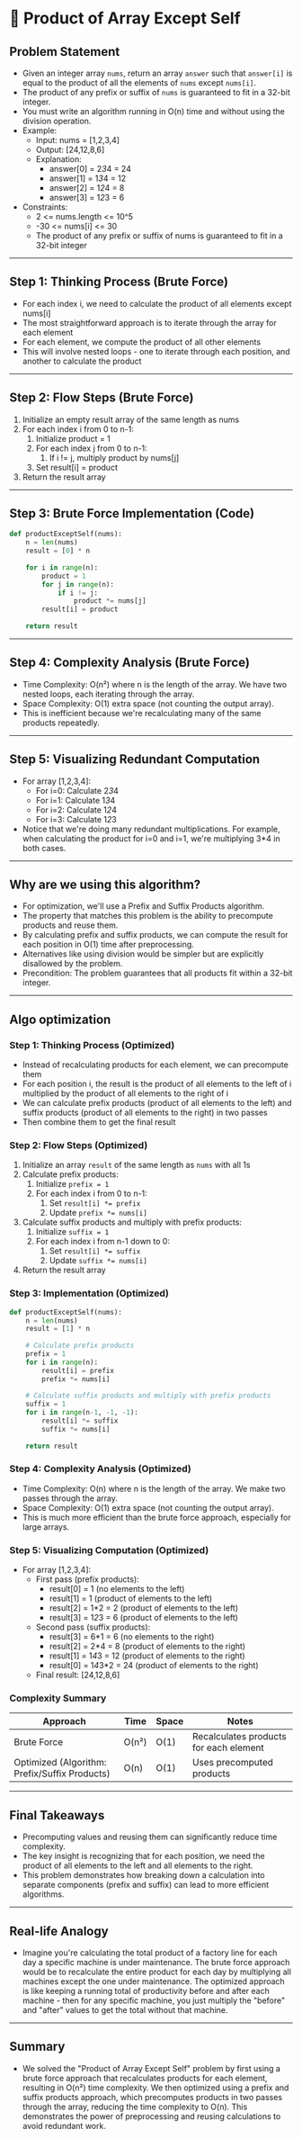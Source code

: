 # 📝 Product of Array Except Self

## **Problem Statement**

* Given an integer array `nums`, return an array `answer` such that `answer[i]` is equal to the product of all the elements of `nums` except `nums[i]`.
* The product of any prefix or suffix of `nums` is guaranteed to fit in a 32-bit integer.
* You must write an algorithm running in O(n) time and without using the division operation.
* Example:
  * Input: nums = [1,2,3,4]
  * Output: [24,12,8,6]
  * Explanation: 
    * answer[0] = 2*3*4 = 24
    * answer[1] = 1*3*4 = 12
    * answer[2] = 1*2*4 = 8
    * answer[3] = 1*2*3 = 6
* Constraints:
  * 2 <= nums.length <= 10^5
  * -30 <= nums[i] <= 30
  * The product of any prefix or suffix of nums is guaranteed to fit in a 32-bit integer

---

## **Step 1: Thinking Process (Brute Force)**

* For each index i, we need to calculate the product of all elements except nums[i]
* The most straightforward approach is to iterate through the array for each element
* For each element, we compute the product of all other elements
* This will involve nested loops - one to iterate through each position, and another to calculate the product

---

## **Step 2: Flow Steps (Brute Force)**

1. Initialize an empty result array of the same length as nums
2. For each index i from 0 to n-1:
   1. Initialize product = 1
   2. For each index j from 0 to n-1:
      1. If i != j, multiply product by nums[j]
   3. Set result[i] = product
3. Return the result array

---

## **Step 3: Brute Force Implementation (Code)**

```python
def productExceptSelf(nums):
    n = len(nums)
    result = [0] * n
    
    for i in range(n):
        product = 1
        for j in range(n):
            if i != j:
                product *= nums[j]
        result[i] = product
    
    return result
```

---

## **Step 4: Complexity Analysis (Brute Force)**

* Time Complexity: O(n²) where n is the length of the array. We have two nested loops, each iterating through the array.
* Space Complexity: O(1) extra space (not counting the output array).
* This is inefficient because we're recalculating many of the same products repeatedly.

---

## **Step 5: Visualizing Redundant Computation**

* For array [1,2,3,4]:
  * For i=0: Calculate 2*3*4
  * For i=1: Calculate 1*3*4
  * For i=2: Calculate 1*2*4
  * For i=3: Calculate 1*2*3
* Notice that we're doing many redundant multiplications. For example, when calculating the product for i=0 and i=1, we're multiplying 3*4 in both cases.

---

## **Why are we using this algorithm?**

* For optimization, we'll use a Prefix and Suffix Products algorithm.
* The property that matches this problem is the ability to precompute products and reuse them.
* By calculating prefix and suffix products, we can compute the result for each position in O(1) time after preprocessing.
* Alternatives like using division would be simpler but are explicitly disallowed by the problem.
* Precondition: The problem guarantees that all products fit within a 32-bit integer.

---

## **Algo optimization**

### **Step 1: Thinking Process (Optimized)**

* Instead of recalculating products for each element, we can precompute them
* For each position i, the result is the product of all elements to the left of i multiplied by the product of all elements to the right of i
* We can calculate prefix products (product of all elements to the left) and suffix products (product of all elements to the right) in two passes
* Then combine them to get the final result

### **Step 2: Flow Steps (Optimized)**

1. Initialize an array `result` of the same length as `nums` with all 1s
2. Calculate prefix products:
   1. Initialize `prefix = 1`
   2. For each index i from 0 to n-1:
      1. Set `result[i] *= prefix`
      2. Update `prefix *= nums[i]`
3. Calculate suffix products and multiply with prefix products:
   1. Initialize `suffix = 1`
   2. For each index i from n-1 down to 0:
      1. Set `result[i] *= suffix`
      2. Update `suffix *= nums[i]`
4. Return the result array

### **Step 3: Implementation (Optimized)**

```python
def productExceptSelf(nums):
    n = len(nums)
    result = [1] * n
    
    # Calculate prefix products
    prefix = 1
    for i in range(n):
        result[i] = prefix
        prefix *= nums[i]
    
    # Calculate suffix products and multiply with prefix products
    suffix = 1
    for i in range(n-1, -1, -1):
        result[i] *= suffix
        suffix *= nums[i]
    
    return result
```

### **Step 4: Complexity Analysis (Optimized)**

* Time Complexity: O(n) where n is the length of the array. We make two passes through the array.
* Space Complexity: O(1) extra space (not counting the output array).
* This is much more efficient than the brute force approach, especially for large arrays.

### **Step 5: Visualizing Computation (Optimized)**

* For array [1,2,3,4]:
  * First pass (prefix products):
    * result[0] = 1 (no elements to the left)
    * result[1] = 1 (product of elements to the left)
    * result[2] = 1*2 = 2 (product of elements to the left)
    * result[3] = 1*2*3 = 6 (product of elements to the left)
  * Second pass (suffix products):
    * result[3] = 6*1 = 6 (no elements to the right)
    * result[2] = 2*4 = 8 (product of elements to the right)
    * result[1] = 1*4*3 = 12 (product of elements to the right)
    * result[0] = 1*4*3*2 = 24 (product of elements to the right)
  * Final result: [24,12,8,6]

### **Complexity Summary**

| Approach | Time | Space | Notes |
|---|---|---|---|
| Brute Force | O(n²) | O(1) | Recalculates products for each element |
| Optimized (Algorithm: Prefix/Suffix Products) | O(n) | O(1) | Uses precomputed products |

---

## **Final Takeaways**

* Precomputing values and reusing them can significantly reduce time complexity.
* The key insight is recognizing that for each position, we need the product of all elements to the left and all elements to the right.
* This problem demonstrates how breaking down a calculation into separate components (prefix and suffix) can lead to more efficient algorithms.

---

## **Real-life Analogy**

* Imagine you're calculating the total product of a factory line for each day a specific machine is under maintenance. The brute force approach would be to recalculate the entire product for each day by multiplying all machines except the one under maintenance. The optimized approach is like keeping a running total of productivity before and after each machine - then for any specific machine, you just multiply the "before" and "after" values to get the total without that machine.

---

## **Summary**

* We solved the "Product of Array Except Self" problem by first using a brute force approach that recalculates products for each element, resulting in O(n²) time complexity. We then optimized using a prefix and suffix products approach, which precomputes products in two passes through the array, reducing the time complexity to O(n). This demonstrates the power of preprocessing and reusing calculations to avoid redundant work. 